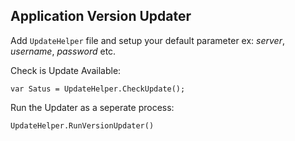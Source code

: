 
Application Version Updater
----------------------------


Add `UpdateHelper` file and setup your default parameter ex: _server_, _username_, _password_ etc.  

Check is Update Available: 
```
var Satus = UpdateHelper.CheckUpdate();
```


Run the Updater as a seperate process: 
```
UpdateHelper.RunVersionUpdater()
```
